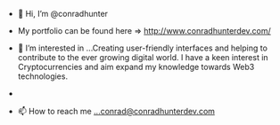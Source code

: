- 👋 Hi, I’m @conradhunter

- My portfolio can be found here => http://www.conradhunterdev.com/

- 👀 I’m interested in ...Creating user-friendly interfaces and helping to contribute to the ever growing digital world. I have a keen interest in Cryptocurrencies and aim expand my knowledge towards Web3 technologies.
- 
- 📫 How to reach me ...conrad@conradhunterdev.com

